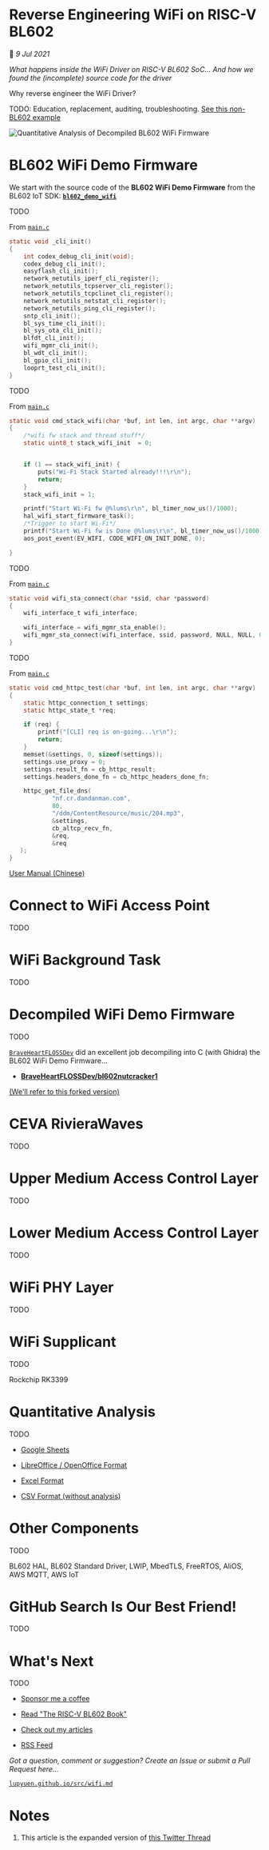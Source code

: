 # Reverse Engineering WiFi on RISC-V BL602

📝 _9 Jul 2021_

_What happens inside the WiFi Driver on RISC-V BL602 SoC... And how we found the (incomplete) source code for the driver_

Why reverse engineer the WiFi Driver?

TODO: Education, replacement, auditing, troubleshooting. [See this non-BL602 example](https://twitter.com/Yu_Wei_Wu/status/1406940637773979655?s=19)

![Quantitative Analysis of Decompiled BL602 WiFi Firmware](https://lupyuen.github.io/images/wifi-title.jpg)

# BL602 WiFi Demo Firmware

We start with the source code of the __BL602 WiFi Demo Firmware__ from the BL602 IoT SDK: [__`bl602_demo_wifi`__](https://github.com/lupyuen/bl_iot_sdk/blob/master/customer_app/bl602_demo_wifi)

TODO

From [`main.c`](https://github.com/lupyuen/bl_iot_sdk/blob/master/customer_app/bl602_demo_wifi/bl602_demo_wifi/main.c#L769-L788)

```c
static void _cli_init()
{
    int codex_debug_cli_init(void);
    codex_debug_cli_init();
    easyflash_cli_init();
    network_netutils_iperf_cli_register();
    network_netutils_tcpserver_cli_register();
    network_netutils_tcpclinet_cli_register();
    network_netutils_netstat_cli_register();
    network_netutils_ping_cli_register();
    sntp_cli_init();
    bl_sys_time_cli_init();
    bl_sys_ota_cli_init();
    blfdt_cli_init();
    wifi_mgmr_cli_init();
    bl_wdt_cli_init();
    bl_gpio_cli_init();
    looprt_test_cli_init();
}
```

TODO

From [`main.c`](https://github.com/lupyuen/bl_iot_sdk/blob/master/customer_app/bl602_demo_wifi/bl602_demo_wifi/main.c#L729-L747)

```c
static void cmd_stack_wifi(char *buf, int len, int argc, char **argv)
{
    /*wifi fw stack and thread stuff*/
    static uint8_t stack_wifi_init  = 0;


    if (1 == stack_wifi_init) {
        puts("Wi-Fi Stack Started already!!!\r\n");
        return;
    }
    stack_wifi_init = 1;

    printf("Start Wi-Fi fw @%lums\r\n", bl_timer_now_us()/1000);
    hal_wifi_start_firmware_task();
    /*Trigger to start Wi-Fi*/
    printf("Start Wi-Fi fw is Done @%lums\r\n", bl_timer_now_us()/1000);
    aos_post_event(EV_WIFI, CODE_WIFI_ON_INIT_DONE, 0);

}
```

TODO

From [`main.c`](https://github.com/lupyuen/bl_iot_sdk/blob/master/customer_app/bl602_demo_wifi/bl602_demo_wifi/main.c#L366-L372)

```c
static void wifi_sta_connect(char *ssid, char *password)
{
    wifi_interface_t wifi_interface;

    wifi_interface = wifi_mgmr_sta_enable();
    wifi_mgmr_sta_connect(wifi_interface, ssid, password, NULL, NULL, 0, 0);
}
```

TODO

From [`main.c`](https://github.com/lupyuen/bl_iot_sdk/blob/master/customer_app/bl602_demo_wifi/bl602_demo_wifi/main.c#L704-L727)

```c
static void cmd_httpc_test(char *buf, int len, int argc, char **argv)
{
    static httpc_connection_t settings;
    static httpc_state_t *req;

    if (req) {
        printf("[CLI] req is on-going...\r\n");
        return;
    }
    memset(&settings, 0, sizeof(settings));
    settings.use_proxy = 0;
    settings.result_fn = cb_httpc_result;
    settings.headers_done_fn = cb_httpc_headers_done_fn;

    httpc_get_file_dns(
            "nf.cr.dandanman.com",
            80,
            "/ddm/ContentResource/music/204.mp3",
            &settings,
            cb_altcp_recv_fn,
            &req,
            &req
   );
}
```

[User Manual (Chinese)](https://github.com/lupyuen/bl_iot_sdk/blob/master/customer_app/bl602_demo_wifi/Iperf_User_Manual.pdf)

# Connect to WiFi Access Point

TODO

# WiFi Background Task

TODO

# Decompiled WiFi Demo Firmware

TODO

[`BraveHeartFLOSSDev`](https://github.com/BraveHeartFLOSSDev) did an excellent job decompiling into C (with Ghidra) the BL602 WiFi Demo Firmware...

-   [__BraveHeartFLOSSDev/bl602nutcracker1__](https://github.com/BraveHeartFLOSSDev/bl602nutcracker1)

[(We'll refer to this forked version)](https://github.com/lupyuen/bl602nutcracker1)

# CEVA RivieraWaves

TODO

# Upper Medium Access Control Layer

TODO

# Lower Medium Access Control Layer

TODO

# WiFi PHY Layer

TODO

# WiFi Supplicant

TODO

Rockchip RK3399

# Quantitative Analysis

TODO

-   [Google Sheets](https://docs.google.com/spreadsheets/d/1C_XmkH-ZSXz9-V2HsYBv7K1KRx3RF3-zsoJRLh1GwxI/edit?usp=sharing)

-   [LibreOffice / OpenOffice Format](https://github.com/lupyuen/bl602nutcracker1/blob/main/bl602_demo_wifi.ods)

-   [Excel Format](https://github.com/lupyuen/bl602nutcracker1/blob/main/bl602_demo_wifi.xlsx)

-   [CSV Format (without analysis)](https://github.com/lupyuen/bl602nutcracker1/blob/main/bl602_demo_wifi.csv)

# Other Components

TODO

BL602 HAL, BL602 Standard Driver, LWIP, MbedTLS, FreeRTOS, AliOS, AWS MQTT, AWS IoT

# GitHub Search Is Our Best Friend!

TODO

# What's Next

TODO

-   [Sponsor me a coffee](https://github.com/sponsors/lupyuen)

-   [Read "The RISC-V BL602 Book"](https://lupyuen.github.io/articles/book)

-   [Check out my articles](https://lupyuen.github.io)

-   [RSS Feed](https://lupyuen.github.io/rss.xml)

_Got a question, comment or suggestion? Create an Issue or submit a Pull Request here..._

[`lupyuen.github.io/src/wifi.md`](https://github.com/lupyuen/lupyuen.github.io/blob/master/src/wifi.md)

# Notes

1.  This article is the expanded version of [this Twitter Thread](https://twitter.com/MisterTechBlog/status/1407971263088193540)
